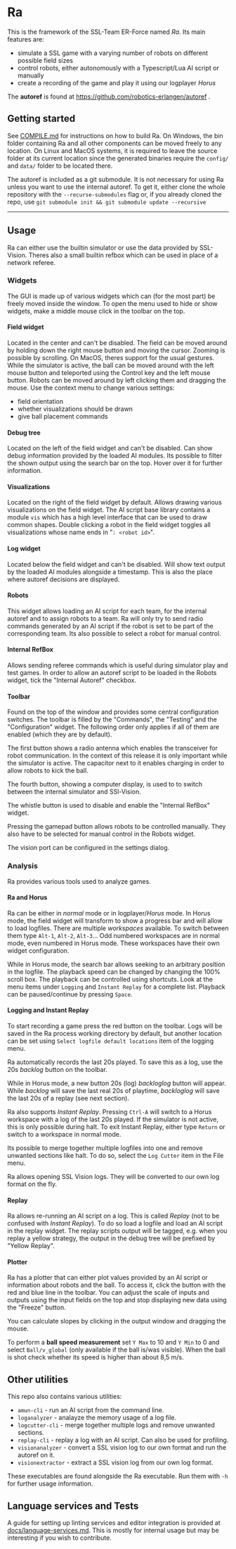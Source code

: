 # Ra
This is the framework of the SSL-Team ER-Force named *Ra*. Its main features are:
- simulate a SSL game with a varying number of robots on different possible field sizes
- control robots, either autonomously with a Typescript/Lua AI script or manually
- create a recording of the game and play it using our logplayer *Horus*

The **autoref** is found at https://github.com/robotics-erlangen/autoref .

## Getting started
See [COMPILE.md](COMPILE.md) for instructions on how to build Ra.
On Windows, the bin folder containing Ra and all other components can be moved
freely to any location. On Linux and MacOS systems, it is required to leave the
source folder at its current location since the generated binaries require the
`config/` and `data/` folder to be located there.

The autoref is included as a git submodule. It is not necessary for using Ra
unless you want to use the internal autoref. To get it, either clone the whole
repository with the `--recurse-submodules` flag or, if you already cloned the
repo, use `git submodule init && git submodule update --recursive`

----

## Usage
Ra can either use the builtin simulator or use the data provided by SSL-Vision.
Theres also a small builtin refbox which can be used in place of a network
referee.

### Widgets
The GUI is made up of various widgets which can (for the most part) be freely
moved inside the window. To open the menu used to hide or show widgets, make a
middle mouse click in the toolbar on the top.

#### Field widget
Located in the center and can't be disabled. The field can be moved around by
holding down the right mouse button and moving the cursor. Zooming is possible
by scrolling. On MacOS, theres support for the usual gestures. While the
simulator is active, the ball can be moved around with the left mouse button
and teleported using the Control key and the left mouse button. Robots can be
moved around by left clicking them and dragging the mouse. Use the context menu
to change various settings:
- field orientation
- whether visualizations should be drawn
- give ball placement commands

#### Debug tree
Located on the left of the field widget and can't be disabled. Can show debug
information provided by the loaded AI modules. Its possible to filter the shown
output using the search bar on the top. Hover over it for further information.

#### Visualizations
Located on the right of the field widget by default. Allows drawing various
visualizations on the field widget. The AI script base library contains a
module `vis` which has a high level interface that can be used to draw common
shapes. Double clicking a robot in the field widget toggles all visualizations
whose name ends in "`: <robot id>`".

#### Log widget
Located below the field widget and can't be disabled. Will show text output by
the loaded AI modules alongside a timestamp. This is also the place where
autoref decisions are displayed.

#### Robots
This widget allows loading an AI script for each team, for the internal autoref
and to assign robots to a team. Ra will only try to send radio commands
generated by an AI script if the robot is set to be part of the corresponding
team. Its also possible to select a robot for manual control.

#### Internal RefBox
Allows sending referee commands which is useful during simulator play and test
games. In order to allow an autoref script to be loaded in the Robots widget,
tick the "Internal Autoref" checkbox.

#### Toolbar
Found on the top of the window and provides some central configuration
switches. The toolbar is filled by the "Commands", the "Testing" and the
"Configuration" widget. The following order only applies if all of them are
enabled (which they are by default).

The first button shows a radio antenna which enables the transceiver for robot
communication. In the context of this release it is only important while the
simulator is active. The capacitor next to it enables charging in order to
allow robots to kick the ball.

The fourth button, showing a computer display, is used to to switch between the
internal simulator and SSl-Vision.

The whistle button is used to disable and enable the "Internal RefBox" widget.

Pressing the gamepad button allows robots to be controlled manually. They also
have to be selected for manual control in the Robots widget.

The vision port can be configured in the settings dialog.

### Analysis
Ra provides various tools used to analyze games.

#### Ra and Horus
Ra can be either in *normal* mode or in logplayer/*Horus* mode. In Horus mode,
the field widget will transform to show a progress bar and will allow to load
logfiles. There are multiple *workspaces* available. To switch between them type
`Alt-1`, `Alt-2`, `Alt-3`... Odd numbered workspaces are in normal mode, even
numbered in Horus mode. These workspaces have their own widget configuration.

While in Horus mode, the search bar allows seeking to an arbitrary position in
the logfile. The playback speed can be changed by changing the 100% scroll box.
The playback can be controlled using shortcuts. Look at the menu items under
`Logging` and `Instant Replay` for a complete list. Playback can be
paused/continue by pressing `Space`.

#### Logging and Instant Replay
To start recording a game press the red button on the toolbar. Logs will be
saved in the Ra process working directory by default, but another location can
be set using `Select logfile default locations` item of the logging menu.

Ra automatically records the last 20s played. To save this as a log, use the
20s *backlog* button on the toolbar.

While in Horus mode, a new button 20s (log) *backloglog* button will appear.
While *backlog* will save the last real 20s of playtime, *backloglog* will save
the last 20s of a replay (see next section).

Ra also supports *Instant Replay*. Pressing `Ctrl-A` will switch to a Horus
workspace with a log of the last 20s played. If the simulator is not active,
this is only possible during halt. To exit Instant Replay, either type `Return`
or switch to a workspace in normal mode.

Its possible to merge together multiple logfiles into one and remove unwanted
sections like halt. To do so, select the `Log Cutter` item in the File menu.

Ra allows opening SSL Vision logs. They will be converted to our own log format
on the fly.

#### Replay
Ra allows re-running an AI script on a log. This is called *Replay* (not to be
confused with *Instant Replay*). To do so load a logfile and load an AI script
in the replay widget. The replay scripts output will be tagged, e.g. when you
replay a yellow strategy, the output in the debug tree will be prefixed by
"Yellow Replay".

#### Plotter
Ra has a plotter that can either plot values provided by an AI script or
information about robots and the ball. To access it, click the button with the
red and blue line in the toolbar. You can adjust the scale of inputs and
outputs using the input fields on the top and stop displaying new data using
the "Freeze" button.

You can calculate slopes by clicking in the output window and dragging the
mouse.

To perform a **ball speed measurement** set `Y Max` to 10 and `Y Min` to 0 and
select `Ball/v_global` (only available if the ball is/was visible). When the
ball is shot check whether its speed is higher than about 8,5 m/s.

## Other utilities
This repo also contains various utilities:
- `amun-cli` - run an AI script from the command line.
- `loganalyzer` - analayze the memory usage of a log file.
- `logcutter-cli` - merge together multiple logs and remove unwanted sections.
- `replay-cli` - replay a log with an AI script. Can also be used for profiling.
- `visionanalyzer` - convert a SSL vision log to our own format and run the autoref on it.
- `visionextractor` - extract a SSL vision log from our own log format.

These executables are found alongside the Ra executable. Run them with `-h` for further usage information.

## Language services and Tests
A guide for setting up linting services and editor integration is provided at
[docs/language-services.md](docs/language-services.md). This is mostly for
internal usage but may be interesting if you wish to contribute.
